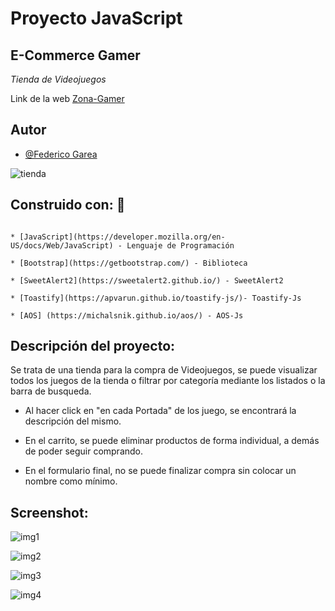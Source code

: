 # Proyecto JavaScript
## E-Commerce Gamer

_Tienda de Videojuegos_

Link de la web [Zona-Gamer](https://federicorga.github.io/JS-ProyectoPaginaJuegos/)




## Autor

- [@Federico Garea](https://www.linkedin.com/in/federicogarea/)

![tienda](https://cdn-icons-png.flaticon.com/512/5847/5847540.png)


## Construido con: 🔧

```

* [JavaScript](https://developer.mozilla.org/en-US/docs/Web/JavaScript) - Lenguaje de Programación
  
* [Bootstrap](https://getbootstrap.com/) - Biblioteca

* [SweetAlert2](https://sweetalert2.github.io/) - SweetAlert2

* [Toastify](https://apvarun.github.io/toastify-js/)- Toastify-Js

* [AOS] (https://michalsnik.github.io/aos/) - AOS-Js

```


## Descripción del proyecto:

Se trata de una tienda para la compra de Videojuegos, se puede visualizar todos los juegos de la tienda o filtrar por categoría mediante los listados o la barra de busqueda.

* Al hacer click en "en cada Portada" de los juego, se encontrará la descripción del mismo.

* En el carrito, se puede eliminar productos de forma individual, a demás de poder seguir comprando.

* En el formulario final, no se puede finalizar compra sin colocar un nombre como mínimo. 




## Screenshot:

![img1](https://github.com/federicorga/JS-ProyectoPaginaJuegos/blob/main/docs/img1.png?raw=true)

![img2](https://github.com/federicorga/JS-ProyectoPaginaJuegos/blob/main/docs/img2.png?raw=true)

![img3](https://github.com/federicorga/JS-ProyectoPaginaJuegos/blob/main/docs/img3.png?raw=true)

![img4](https://github.com/federicorga/JS-ProyectoPaginaJuegos/blob/main/docs/img4.png?raw=true)


